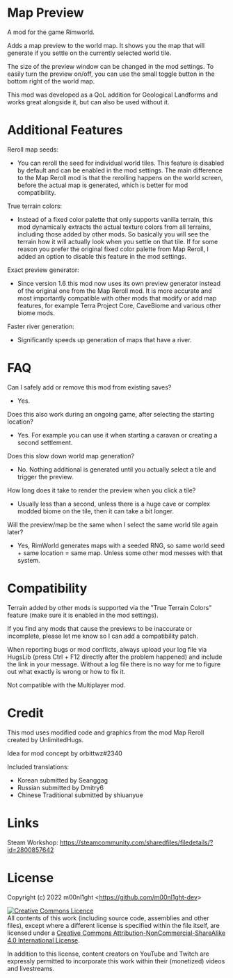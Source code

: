 
# Map Preview

A mod for the game Rimworld.

Adds a map preview to the world map.
It shows you the map that will generate if you settle on the currently selected world tile.

The size of the preview window can be changed in the mod settings. To easily turn the preview on/off, you can use the small toggle button in the bottom right of the world map.

This mod was developed as a QoL addition for Geological Landforms and works great alongside it, but can also be used without it.


# Additional Features

Reroll map seeds:
- You can reroll the seed for individual world tiles. This feature is disabled by default and can be enabled in the mod settings. The main difference to the Map Reroll mod is that the rerolling happens on the world screen, before the actual map is generated, which is better for mod compatibility.

True terrain colors:
- Instead of a fixed color palette that only supports vanilla terrain, this mod dynamically extracts the actual texture colors from all terrains, including those added by other mods. So basically you will see the terrain how it will actually look when you settle on that tile. If for some reason you prefer the original fixed color palette from Map Reroll, I added an option to disable this feature in the mod settings.

Exact preview generator:
- Since version 1.6 this mod now uses its own preview generator instead of the original one from the Map Reroll mod. It is more accurate and most importantly compatible with other mods that modify or add map features, for example Terra Project Core, CaveBiome and various other biome mods.

Faster river generation:
- Significantly speeds up generation of maps that have a river.


# FAQ

Can I safely add or remove this mod from existing saves?
- Yes.

Does this also work during an ongoing game, after selecting the starting location?
- Yes. For example you can use it when starting a caravan or creating a second settlement.

Does this slow down world map generation?
- No. Nothing additional is generated until you actually select a tile and trigger the preview.

How long does it take to render the preview when you click a tile?
- Usually less than a second, unless there is a huge cave or complex modded biome on the tile, then it can take a bit longer.

Will the preview/map be the same when I select the same world tile again later?
- Yes, RimWorld generates maps with a seeded RNG, so same world seed + same location = same map. Unless some other mod messes with that system.


# Compatibility

Terrain added by other mods is supported via the "True Terrain Colors" feature (make sure it is enabled in the mod settings).

If you find any mods that cause the previews to be inaccurate or incomplete, please let me know so I can add a compatibility patch.

When reporting bugs or mod conflicts, always upload your log file via HugsLib (press Ctrl + F12 directly after the problem happened) and include the link in your message. Without a log file there is no way for me to figure out what exactly is wrong or how to fix it.

Not compatible with the Multiplayer mod.


# Credit

This mod uses modified code and graphics from the mod Map Reroll created by UnlimitedHugs.

Idea for mod concept by orbittwz#2340

Included translations:
- Korean submitted by Seanggag
- Russian submitted by Dmitry6
- Chinese Traditional submitted by shiuanyue


# Links

Steam Workshop:
https://steamcommunity.com/sharedfiles/filedetails/?id=2800857642


# License

Copyright (c) 2022 m00nl1ght <<https://github.com/m00nl1ght-dev>>

<a rel="license" href="http://creativecommons.org/licenses/by-nc-sa/4.0/"><img alt="Creative Commons Licence" style="border-width:0" src="https://i.creativecommons.org/l/by-nc-sa/4.0/88x31.png" /></a><br />All contents of this work (including source code, assemblies and other files), except where a different license is specified within the file itself, are licensed under a <a rel="license" href="http://creativecommons.org/licenses/by-nc-sa/4.0/">Creative Commons Attribution-NonCommercial-ShareAlike 4.0 International License</a>.

In addition to this license, content creators on YouTube and Twitch are expressly permitted to incorporate this work within their (monetized) videos and livestreams.
